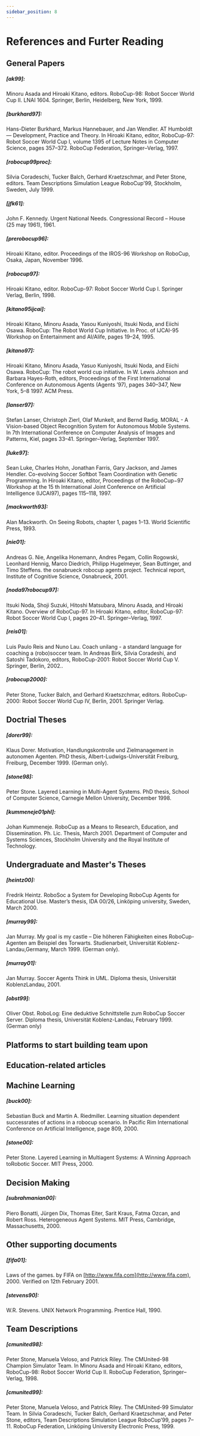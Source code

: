 ```yaml
---
sidebar_position: 8
---
```

# References and Furter Reading

## General Papers

##### [ak99]: 
Minoru Asada and Hiroaki Kitano, editors. RoboCup-98: Robot Soccer World Cup II. LNAI 1604. Springer, Berlin, Heidelberg, New York, 1999.

##### [burkhard97]: 
Hans-Dieter Burkhard, Markus Hannebauer, and Jan Wendler. AT Humboldt — Development, Practice and Theory. In Hiroaki Kitano, editor, RoboCup-97: Robot Soccer World Cup I, volume 1395 of Lecture Notes in Computer Science, pages 357–372. RoboCup Federation, Springer–Verlag, 1997.

##### [robocup99proc]: 
Silvia Coradeschi, Tucker Balch, Gerhard Kraetzschmar, and Peter Stone, editors. Team Descriptions Simulation League RoboCup’99, Stockholm, Sweden, July 1999.

##### [jfk61]: 
John F. Kennedy. Urgent National Needs. Congressional Record – House (25 may 1961), 1961.

##### [prerobocup96]: 
Hiroaki Kitano, editor. Proceedings of the IROS-96 Workshop on RoboCup, Osaka, Japan, November 1996.

##### [robocup97]: 
Hiroaki Kitano, editor. RoboCup-97: Robot Soccer World Cup I. Springer Verlag, Berlin, 1998.

##### [kitano95ijcai]: 
Hiroaki Kitano, Minoru Asada, Yasou Kuniyoshi, Itsuki Noda, and Eiichi Osawa. RoboCup: The Robot World Cup Initiative. In Proc. of IJCAI-95 Workshop on Entertainment and AI/Alife, pages 19–24, 1995.

##### [kitano97]: 
Hiroaki Kitano, Minoru Asada, Yasuo Kuniyoshi, Itsuki Noda, and Eiichi Osawa. RoboCup: The robot world cup initiative. In W. Lewis Johnson and Barbara Hayes-Roth, editors, Proceedings of the First International Conference on Autonomous Agents (Agents ’97), pages 340–347, New York, 5–8 1997. ACM Press.

##### [lanser97]: 
Stefan Lanser, Christoph Zierl, Olaf Munkelt, and Bernd Radig. MORAL - A Vision-based Object Recognition System for Autonomous Mobile Systems. In 7th International Conference on Computer Analysis of Images and Patterns, Kiel, pages 33–41. Springer–Verlag, September 1997.

##### [luke97]: 
Sean Luke, Charles Hohn, Jonathan Farris, Gary Jackson, and James Hendler. Co-evolving Soccer Softbot Team Coordination with Genetic Programming. In Hiroaki Kitano, editor, Proceedings of the RoboCup−97 Workshop at the 15 th International Joint Conference on Artificial Intelligence (IJCAI97), pages 115–118, 1997.

##### [mackworth93]: 
Alan Mackworth. On Seeing Robots, chapter 1, pages 1–13. World Scientific Press, 1993.

##### [nie01]: 
Andreas G. Nie, Angelika Honemann, Andres Pegam, Collin Rogowski, Leonhard Hennig, Marco Diedrich, Philipp Hugelmeyer, Sean Buttinger, and Timo Steffens. the osnabrueck robocup agents project. Technical report, Institute of Cognitive Science, Osnabrueck, 2001.

##### [noda97robocup97]: 
Itsuki Noda, Shoji Suzuki, Hitoshi Matsubara, Minoru Asada, and Hiroaki Kitano. Overview of RoboCup-97. In Hiroaki Kitano, editor, RoboCup-97: Robot Soccer World Cup I, pages 20–41. Springer–Verlag, 1997.

##### [reis01]: 
Luis Paulo Reis and Nuno Lau. Coach unilang - a standard language for coaching a (robo)soccer team. In Andreas Birk, Silvia Coradeshi, and Satoshi Tadokoro, editors, RoboCup-2001: Robot Soccer World Cup V. Springer, Berlin, 2002..

##### [robocup2000]: 
Peter Stone, Tucker Balch, and Gerhard Kraetszchmar, editors. RoboCup-2000: Robot Soccer World Cup IV, Berlin, 2001. Springer Verlag.

## Doctrial Theses

##### [dorer99]: 
Klaus Dorer. Motivation, Handlungskontrolle und Zielmanagement in autonomen Agenten. PhD thesis, Albert-Ludwigs-Universität Freiburg, Freiburg, December 1999. (German only).

##### [stone98]: 
Peter Stone. Layered Learning in Multi-Agent Systems. PhD thesis, School of Computer Science, Carnegie Mellon University, December 1998.

##### [kummeneje01phl]: 
Johan Kummeneje. RoboCup as a Means to Research, Education, and Dissemination. Ph. Lic. Thesis, March 2001. Department of Computer and Systems Sciences, Stockholm University and the Royal Institute of Technology.

## Undergraduate and Master's Theses

##### [heintz00]: 
Fredrik Heintz. RoboSoc a System for Developing RoboCup Agents for Educational Use. Master’s thesis, IDA 00/26, Linköping university, Sweden, March 2000.

##### [murray99]: 
Jan Murray. My goal is my castle – Die höheren Fähigkeiten eines RoboCup-Agenten am Beispiel des Torwarts. Studienarbeit, Universität Koblenz-Landau,Germany, March 1999. (German only).

##### [murray01]: 
Jan Murray. Soccer Agents Think in UML. Diploma thesis, Universität KoblenzLandau, 2001.

##### [obst99]: 
Oliver Obst. RoboLog: Eine deduktive Schnittstelle zum RoboCup Soccer Server. Diploma thesis, Universität Koblenz-Landau, February 1999. (German only)

## Platforms to start building team upon

## Education-related articles

## Machine Learning

##### [buck00]: 
Sebastian Buck and Martin A. Riedmiller. Learning situation dependent successrates of actions in a robocup scenario. In Pacific Rim International Conference on Artificial Intelligence, page 809, 2000.

##### [stone00]: 
Peter Stone. Layered Learning in Multiagent Systems: A Winning Approach toRobotic Soccer. MIT Press, 2000.

## Decision Making

##### [subrahmanian00]: 
Piero Bonatti, Jürgen Dix, Thomas Eiter, Sarit Kraus, Fatma Ozcan, and Robert Ross. Heterogeneous Agent Systems. MIT Press, Cambridge, Massachusetts, 2000.

## Other supporting documents

##### [fifa01]: 
Laws of the games. by FIFA on [http://www.fifa.com](http://www.fifa.com), 2000. Verified on 12th February 2001.

##### [stevens90]: 
W.R. Stevens. UNIX Network Programming. Prentice Hall, 1990.

## Team Descriptions

##### [cmunited98]: 
Peter Stone, Manuela Veloso, and Patrick Riley. The CMUnited-98 Champion Simulator Team. In Minoru Asada and Hiroaki Kitano, editors, RoboCup-98: Robot Soccer World Cup II. RoboCup Federation, Springer–Verlag, 1998.

##### [cmunited99]: 
Peter Stone, Manuela Veloso, and Patrick Riley. The CMUnited-99 Simulator Team. In Silvia Coradeschi, Tucker Balch, Gerhard Kraetzschmar, and Peter Stone, editors, Team Descriptions Simulation League RoboCup’99, pages 7–11. RoboCup Federation, Linköping University Electronic Press, 1999.
